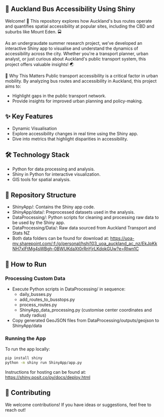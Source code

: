 ## 🚌 Auckland Bus Accessibility Using Shiny
Welcome! 👋 This repository explores how Auckland's bus routes operate and quantifies spatial accessibility at popular sites, including the CBD and suburbs like Mount Eden. 🚍

As an undergraudate summer research project, we’ve developed an interactive Shiny app to visualise and understand the dynamics of accessibility across the city. Whether you're a transport planner, urban analyst, or just curious about Auckland's public transport system, this project offers valuable insights! 🌏

🧐 Why This Matters
Public transport accessibility is a critical factor in urban mobility. By analyzing bus routes and accessibility in Auckland, this project aims to:

* Highlight gaps in the public transport network.
* Provide insights for improved urban planning and policy-making.


## ✨ Key Features
* Dynamic Visualisation
* Explore accessibility changes in real time using the Shiny app.
* Dive into metrics that highlight disparities in accessibility.

## 🛠️ Technology Stack
* Python for data processing and analysis.
* Shiny in Python for interactive visualization.
* GIS tools for spatial analysis.

## 📂 Repository Structure
* ShinyApp/: Contains the Shiny app code.
* ShinyApp/data/: Preprocessed datasets used in the analysis.
* DataProcessing/: Python scripts for cleaning and processing raw data to be used by the Shiny app.
* DataProcessing/Data/: Raw data sourced from Auckland Transport and Stats NZ
* Both data folders can be found for download at: https://uoa-my.sharepoint.com/:f:/g/personal/hshi103_uoa_auckland_ac_nz/EkJpKkNH7xlFtMg4sWBgh-0BWUKdaXt0rRnYjrLKdokGUw?e=RIwn1C

## 🚀 How to Run
### Processing Custom Data
* Execute Python scripts in DataProcessing/ in sequence:
  * daily_busses.py
  * add_routes_to_busstops.py
  * process_routes.py
  * ShinyApp_data_processing.py (customise center coordinates and study radius)
* Copy generated GeoJSON files from DataProcessing/outputs/geojson to ShinyApp/data

### Running the App
To run the app locally:
```bash
pip install shiny
python -m shiny run ShinyApp/app.py
```
Instructions for hosting can be found at: https://shiny.posit.co/py/docs/deploy.html


## 🙌 Contributing
We welcome contributions! If you have ideas or suggestions, feel free to reach out!
